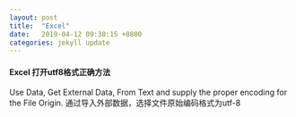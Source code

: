 ```yaml
---
layout: post
title:  "Excel"
date:   2019-04-12 09:30:15 +0800
categories: jekyll update
---
```



#### Excel 打开utf8格式正确方法

   Use Data, Get External Data, From Text and supply the proper encoding for the File Origin.
   通过导入外部数据，选择文件原始编码格式为utf-8

 

